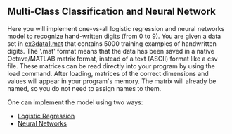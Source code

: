 ## Multi-Class Classification and Neural Network

Here you will implement one-vs-all logistic regression and neural networks model to recognize hand-written digits (from 0 to 9).
You are given a data set in [ex3data1.mat](https://github.com/sanket1012/Coursera-Machine-Learning/blob/master/Excercise%203-%20Multi-class%20Classification%20and%20Neural%20Networks/ex3data1.mat) that contains 5000 training examples of handwritten digits.
The '.mat' format means that the data has been saved in a native Octave/MATLAB matrix format, instead of a text (ASCII) format like a csv file. These matrices can be read directly into your program by using the load command. After loading, matrices of the correct dimensions and values will appear in your program's memory. The matrix will already be named, so you do not need to assign names to them.

One can implement the model using two ways:  
* [Logistic Regression](https://github.com/sanket1012/Coursera-Machine-Learning/tree/master/Excercise%203-%20Multi-class%20Classification%20and%20Neural%20Networks/Logistic%20Regression)  
* [Neural Networks](https://github.com/sanket1012/Coursera-Machine-Learning/tree/master/Excercise%203-%20Multi-class%20Classification%20and%20Neural%20Networks/Neural%20Networks)
